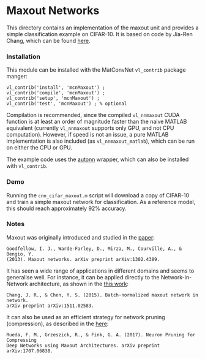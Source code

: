 # Maxout Networks

This directory contains an implementation of the maxout unit and provides 
a simple classification example on CIFAR-10.  It is based on code by 
Jia-Ren Chang, which can be found 
[here](https://github.com/JiaRenChang/Batch_Normalized_Maxout_NIN).

### Installation

This module can be installed with the MatConvNet `vl_contrib` package manger:

```
vl_contrib('install', 'mcnMaxout') ;
vl_contrib('compile', 'mcnMaxout') ;
vl_contrib('setup', 'mcnMaxout') ;
vl_contrib('test', 'mcnMaxout') ; % optional
```

Compilation is recommended, since the compiled `vl_nnmaxout` CUDA function is at least an order of magnitude faster than the naive MATLAB equivalent (currently `vl_nnmaxout` supports only GPU, and not CPU computation).  However, if speed is not an issue, a pure MATLAB implementation is also included (as `vl_nnmaxout_matlab`), which can be run on either the CPU or GPU.   

The example code uses the [autonn](https://github.com/vlfeat/autonn) wrapper, which can also be installed with `vl_contrib`. 

### Demo

Running the `cnn_cifar_maxout.m` script will download a copy of CIFAR-10 and train a simple maxout network for classification.  As a reference model, this should reach approximately 92% accuracy.

### Notes

Maxout was originally introduced and studied in the [paper](https://arxiv.org/pdf/1302.4389.pdf):

  `Goodfellow, I. J., Warde-Farley, D., Mirza, M., Courville, A., & Bengio, Y.`         
  `(2013). Maxout networks. arXiv preprint arXiv:1302.4389.`

It has seen a wide range of applications in different domains and seems to generalise well.  For instance, it can be applied directly to the Network-in-Network architecture, as shown 
in the [this work](https://arxiv.org/abs/1511.02583):

  `Chang, J. R., & Chen, Y. S. (2015). Batch-normalized maxout network in network.`   
  `arXiv preprint arXiv:1511.02583.`

It can also be used as an efficient strategy for network pruning (compression), as described
in the [here](https://arxiv.org/pdf/1707.06838.pdf):

`Rueda, F. M., Grzeszick, R., & Fink, G. A. (2017). Neuron Pruning for Compressing`   
`Deep Networks using Maxout Architectures. arXiv preprint arXiv:1707.06838.`
